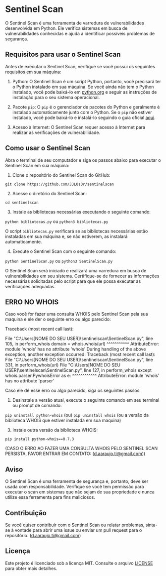 # Sentinel Scan

O Sentinel Scan é uma ferramenta de varredura de vulnerabilidades desenvolvida em Python. Ele verifica sistemas em busca de vulnerabilidades conhecidas e ajuda a identificar possíveis problemas de segurança.

## Requisitos para usar o Sentinel Scan

Antes de executar o Sentinel Scan, verifique se você possui os seguintes requisitos em sua máquina:

1. Python: O Sentinel Scan é um script Python, portanto, você precisará ter o Python instalado em sua máquina. Se você ainda não tem o Python instalado, você pode baixá-lo em [python.org](https://www.python.org/downloads/) e seguir as instruções de instalação para o seu sistema operacional.

2. Pacote `pip`: O `pip` é o gerenciador de pacotes do Python e geralmente é instalado automaticamente junto com o Python. Se o `pip` não estiver instalado, você pode baixá-lo e instalá-lo seguindo o guia oficial [aqui](https://pip.pypa.io/en/stable/installing/).

3. Acesso à Internet: O Sentinel Scan requer acesso à Internet para realizar as verificações de vulnerabilidade.

## Como usar o Sentinel Scan

Abra o terminal de seu computador e siga os passos abaixo para executar o Sentinel Scan em sua máquina:

1. Clone o repositório do Sentinel Scan do GitHub:

`git clone https://github.com/JJL0s3r/sentinelscan`

2. Acesse o diretório do Sentinel Scan:

`cd sentinelscan`

3. Instale as bibliotecas necessárias executando o seguinte comando:

`python bibliotecas.py` ou `python3 bibliotecas.py`


O script `bibliotecas.py` verificará se as bibliotecas necessárias estão instaladas em sua máquina e, se não estiverem, as instalará automaticamente.

4. Execute o Sentinel Scan com o seguinte comando:

`python SentinelScan.py` ou `python3 SentinelScan.py`


O Sentinel Scan será iniciado e realizará uma varredura em busca de vulnerabilidades em seu sistema. Certifique-se de fornecer as informações necessárias solicitadas pelo script para que ele possa executar as verificações adequadas.

## ERRO NO WHOIS

Caso você for fazer uma consulta WHOIS pelo Sentinel Scan pela sua maquina e ele der o seguinte erro ou algo parecido:

Traceback (most recent call last):

  File "C:\Users\[NOME DO SEU USER]\sentinelscan\SentinelScan.py", line 105, in perform_whois
    domain = whois.whois(url)
             ^^^^^^^^^^^
AttributeError: module 'whois' has no attribute 'whois'
During handling of the above exception, another exception occurred:
Traceback (most recent call last):
  File "C:\Users\[NOME DO SEU USER]\sentinelscan\SentinelScan.py", line 331, in <module>
    perform_whois(url)
  File "C:\Users\[NOME DO SEU USER]\sentinelscan\SentinelScan.py", line 127, in perform_whois
    except whois.parser.PywhoisError as e:
           ^^^^^^^^^^^^
AttributeError: module 'whois' has no attribute 'parser'

Caso ele dê esse erro ou algo parecido, siga os seguintes passos:
1. Desinstale a versão atual, execute o seguinte comando em seu terminal ou prompt de comando:

`pip uninstall python-whois` (ou) `pip uninstall whois` (ou a versão da biblioteca WHOIS que estiver instalada em sua maquina)

3. Instale outra versão da biblioteca WHOIS:

`pip install python-whois==0.7.3`

(CASO O ERRO AO FAZER UMA CONSULTA WHOIS PELO SENTINEL SCAN PERSISTA, FAVOR ENTRAR EM CONTATO: (d.aaraujo.ti@gmail.com))
## Aviso

O Sentinel Scan é uma ferramenta de segurança e, portanto, deve ser usada com responsabilidade. Verifique se você tem permissão para executar o scan em sistemas que não sejam de sua propriedade e nunca utilize essa ferramenta para fins maliciosos.

## Contribuição

Se você quiser contribuir com o Sentinel Scan ou relatar problemas, sinta-se à vontade para abrir uma issue ou enviar um pull request para o repositório. (d.aaraujo.ti@gmail.com)

## Licença

Este projeto é licenciado sob a licença MIT. Consulte o arquivo [LICENSE](LICENSE) para obter mais detalhes.
